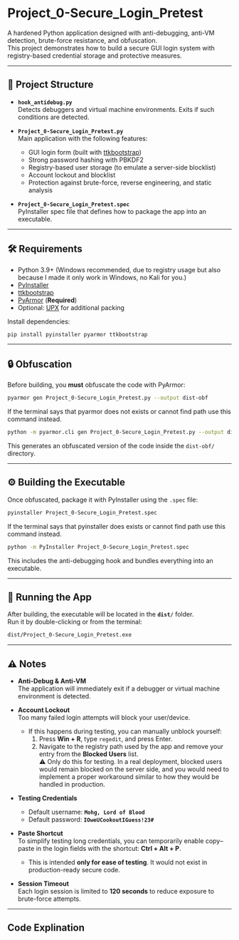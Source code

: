 # Project_0-Secure_Login_Pretest

A hardened Python application designed with anti-debugging, anti-VM detection, brute-force resistance, and obfuscation.  
This project demonstrates how to build a secure GUI login system with registry-based credential storage and protective measures.

---

## 📂 Project Structure

- **`hook_antidebug.py`**  
  Detects debuggers and virtual machine environments. Exits if such conditions are detected.

- **`Project_0-Secure_Login_Pretest.py`**  
  Main application with the following features:
  - GUI login form (built with [ttkbootstrap](https://github.com/israel-dryer/ttkbootstrap))  
  - Strong password hashing with PBKDF2  
  - Registry-based user storage (to emulate a server-side blocklist)  
  - Account lockout and blocklist  
  - Protection against brute-force, reverse engineering, and static analysis

- **`Project_0-Secure_Login_Pretest.spec`**  
  PyInstaller spec file that defines how to package the app into an executable.

---

## 🛠️ Requirements

- Python 3.9+ (Windows recommended, due to registry usage but also because I made it only work in Windows, no Kali for you.)  
- [PyInstaller](https://pyinstaller.org/)  
- [ttkbootstrap](https://pypi.org/project/ttkbootstrap/)  
- [PyArmor](https://github.com/dashingsoft/pyarmor) (**Required**)  
- Optional: [UPX](https://upx.github.io/) for additional packing

Install dependencies:

```bash
pip install pyinstaller pyarmor ttkbootstrap
```

---

## 🔒 Obfuscation

Before building, you **must** obfuscate the code with PyArmor:

```bash
pyarmor gen Project_0-Secure_Login_Pretest.py --output dist-obf
```

If the terminal says that pyarmor does not exists or cannot find path use this command instead.
  
```bash
python -m pyarmor.cli gen Project_0-Secure_Login_Pretest.py --output dist-obf
```

This generates an obfuscated version of the code inside the `dist-obf/` directory.

---

## ⚙️ Building the Executable

Once obfuscated, package it with PyInstaller using the `.spec` file:

```bash
pyinstaller Project_0-Secure_Login_Pretest.spec
```

If the terminal says that pyinstaller does exists or cannot find path use this command instead.

```bash
python -m PyInstaller Project_0-Secure_Login_Pretest.spec
```

This includes the anti-debugging hook and bundles everything into an executable.

---

## 🚀 Running the App

After building, the executable will be located in the **`dist/`** folder.  
Run it by double-clicking or from the terminal:

```bash
dist/Project_0-Secure_Login_Pretest.exe
```

---

## ⚠️ Notes

- **Anti-Debug & Anti-VM**  
  The application will immediately exit if a debugger or virtual machine environment is detected.

- **Account Lockout**  
  Too many failed login attempts will block your user/device.  
  - If this happens during testing, you can manually unblock yourself:  
    1. Press **Win + R**, type `regedit`, and press Enter.  
    2. Navigate to the registry path used by the app and remove your entry from the **Blocked Users** list.  
    ⚠️ Only do this for testing. In a real deployment, blocked users would remain blocked on the server side, and you would need to implement a proper workaround similar to how they would be handled in production.

- **Testing Credentials**  
  - Default username: **`Mohg, Lord of Blood`**  
  - Default password: **`IOweUCookoutIGuess!23#`**

- **Paste Shortcut**  
  To simplify testing long credentials, you can temporarily enable copy–paste in the login fields with the shortcut: **Ctrl + Alt + P**.  
  - This is intended **only for ease of testing**. It would not exist in production-ready secure code.

- **Session Timeout**  
  Each login session is limited to **120 seconds** to reduce exposure to brute-force attempts.

---

## Code Explination


